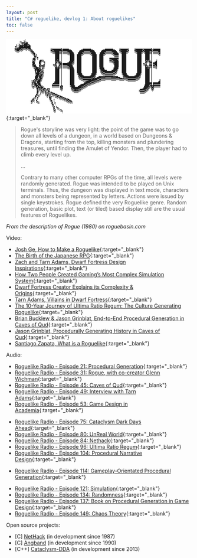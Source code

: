 ```yaml
---
layout: post
title: "C# roguelike, devlog 1: About roguelikes"
toc: false
---
```


![devlog](/img/devlog1_01.png){:target="_blank"}

>Rogue's storyline was very light: the point of the game was to go down all levels of a dungeon, in a world based on Dungeons & Dragons, starting from the top, killing monsters and plundering treasures, until finding the Amulet of Yendor. Then, the player had to climb every level up.
>
> ...
>
> Contrary to many other computer RPGs of the time, all levels were randomly generated. Rogue was intended to be played on Unix terminals. Thus, the dungeon was displayed in text mode, characters and monsters being represented by letters. Actions were issued by single keystrokes. Rogue defined the very Roguelike genre. Random generation, basic plot, text (or tiled) based display still are the usual features of Roguelikes. 

*From the description of Rogue (1980) on roguebasin.com*

<div class="block-title">Video:</div>

- [Josh Ge, How to Make a Roguelike](https://youtu.be/jviNpRGuCIU){:target="_blank"}
- [The Birth of the Japanese RPG](https://youtu.be/fJiwn8iXqOI){:target="_blank"}
- [Zach and Tarn Adams, Dwarf Fortress Design Inspirations](https://youtu.be/Zh6dnx9FM1g){:target="_blank"}
- [How Two People Created Gaming’s Most Complex Simulation System](https://youtu.be/1ieGQ_YddX0){:target="_blank"}
- [Dwarf Fortress Creator Explains its Complexity & Origins](https://youtu.be/VAhHkJQ3KgY){:target="_blank"}
- [Tarn Adams, Villains in Dwarf Fortress](https://youtu.be/4-7TtPX5uhg){:target="_blank"}
- [The 10-Year Journey of Ultima Ratio Regum: The Culture Generating Roguelike](https://youtu.be/giIIoIKntnw){:target="_blank"}
- [Brian Bucklew & Jason Grinblat, End-to-End Procedural Generation in Caves of Qud](https://youtu.be/jV-DZqdKlnE){:target="_blank"}
- [Jason Grinblat, Procedurally Generating History in Caves of Qud](https://youtu.be/H0sLa1y3BW4){:target="_blank"}
- [Santiago Zapata, What is a Roguelike](https://youtu.be/wwc7pZqs9UA){:target="_blank"}

<div class="block-title">Audio:</div>

- [Roguelike Radio - Episode 21: Procedural Generation](http://www.roguelikeradio.com/2012/02/episode-21-procedural-generation.html){:target="_blank"}
- [Roguelike Radio - Episode 31: Rogue, with co-creator Glenn Wichman](http://www.roguelikeradio.com/2012/04/episode-31-rogue-with-co-creator-glenn.html){:target="_blank"}
- [Roguelike Radio - Episode 45: Caves of Qud](http://www.roguelikeradio.com/2012/09/episode-45-caves-of-qud.html){:target="_blank"}
- [Roguelike Radio - Episode 49: Interview with Tarn Adams](http://www.roguelikeradio.com/2012/10/episode-49-interview-with-tarn-adams.html){:target="_blank"}
- [Roguelike Radio - Episode 53: Game Design in Academia](http://www.roguelikeradio.com/2012/11/episode-53-game-design-in-academia.html){:target="_blank"}
<!--- [Roguelike Radio - Episode 54: Game Jams](http://www.roguelikeradio.com/2012/11/episode-54-game-jams.html){:target="_blank"}-->
- [Roguelike Radio - Episode 75: Cataclysm Dark Days Ahead](http://www.roguelikeradio.com/2013/07/episode-75-cataclysm-dark-days-ahead.html){:target="_blank"}
- [Roguelike Radio - Episode 80: UnReal World](http://www.roguelikeradio.com/2013/09/this-is-episode-80-of-roguelike-radio.html){:target="_blank"}
- [Roguelike Radio - Episode 84: Nethack](http://www.roguelikeradio.com/2013/12/episode-84-nethack.html){:target="_blank"}
- [Roguelike Radio - Episode 96: Ultima Ratio Regum](http://www.roguelikeradio.com/2015/01/episode-96-ultima-ratio-regum.html){:target="_blank"}
- [Roguelike Radio - Episode 104: Procedural Narrative Design](http://www.roguelikeradio.com/2015/08/episode-104-narrative-design.html){:target="_blank"}
<!-- [Roguelike Radio - Episode 105: Dungeon Hacks, a book about roguelikes](http://www.roguelikeradio.com/2015/08/episode-105-dungeon-hacks-book-about.html){:target="_blank"}-->
- [Roguelike Radio - Episode 114: Gameplay-Orientated Procedural Generation](http://www.roguelikeradio.com/2016/01/episode-114-gameplay-orientated.html){:target="_blank"}
<!--- [Roguelike Radio - Episode 119: Coding Practices](http://www.roguelikeradio.com/2016/03/episode-119-coding-practices.html){:target="_blank"}-->
- [Roguelike Radio - Episode 121: Simulation](http://www.roguelikeradio.com/2016/04/episode-121-simulation.html){:target="_blank"}
- [Roguelike Radio - Episode 134: Randomness](http://www.roguelikeradio.com/2017/03/episode-134-randomness.html){:target="_blank"}
- [Roguelike Radio - Episode 137: Book on Procedural Generation in Game Design](http://www.roguelikeradio.com/2017/06/episode-137-book-on-procedural.html){:target="_blank"}
- [Roguelike Radio - Episode 149: Chaos Theory](http://www.roguelikeradio.com/2018/12/episode-149-chaos-theory.html){:target="_blank"}

<div class="block-title">Open source projects:</div>

- \[C\] [NetHack](https://github.com/NetHack/NetHack) (in development since 1987)
- \[C\] [Angband](https://github.com/angband/angband) (in development since 1990)
- \[C++\] [Cataclysm-DDA](https://github.com/CleverRaven/Cataclysm-DDA) (in development since 2013)